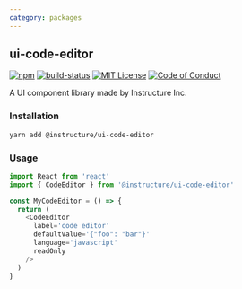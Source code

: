 ```yaml
---
category: packages
---
```


## ui-code-editor

[![npm][npm]][npm-url]
[![build-status][build-status]][build-status-url]
[![MIT License][license-badge]][LICENSE]
[![Code of Conduct][coc-badge]][coc]

A UI component library made by Instructure Inc.

### Installation

```sh
yarn add @instructure/ui-code-editor
```

### Usage

```js
import React from 'react'
import { CodeEditor } from '@instructure/ui-code-editor'

const MyCodeEditor = () => {
  return (
    <CodeEditor
      label='code editor'
      defaultValue='{"foo": "bar"}'
      language='javascript'
      readOnly
    />
  )
}
```

[npm]: https://img.shields.io/npm/v/@instructure/ui-code-editor.svg
[npm-url]: https://npmjs.com/package/@instructure/ui-code-editor

[build-status]: https://travis-ci.org/instructure/instructure-ui.svg?branch=master
[build-status-url]: https://travis-ci.org/instructure/instructure-ui "Travis CI"

[license-badge]: https://img.shields.io/npm/l/instructure-ui.svg?style=flat-square
[license]: https://github.com/instructure/instructure-ui/blob/master/LICENSE

[coc-badge]: https://img.shields.io/badge/code%20of-conduct-ff69b4.svg?style=flat-square
[coc]: https://github.com/instructure/instructure-ui/blob/master/CODE_OF_CONDUCT.md
